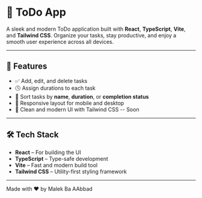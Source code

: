# 📝 ToDo App

A sleek and modern ToDo application built with **React**, **TypeScript**, **Vite**, and **Tailwind CSS**. Organize your tasks, stay productive, and enjoy a smooth user experience across all devices.



---

## 🚀 Features

- ✅ Add, edit, and delete tasks  
- 🕓 Assign durations to each task  
- 🔄 Sort tasks by **name**, **duration**, or **completion status**  
- 📱 Responsive layout for mobile and desktop  
- 🎨 Clean and modern UI with Tailwind CSS -- Soon

---

## 🛠 Tech Stack

- **React** – For building the UI  
- **TypeScript** – Type-safe development  
- **Vite** – Fast and modern build tool  
- **Tailwind CSS** – Utility-first styling framework

---

Made with ❤️ by Malek Ba AAbbad
